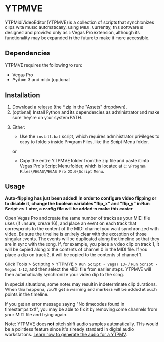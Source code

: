 # YTPMVE

YTPMidiVideoEditor (YTPMVE) is a collection of scripts that synchronizes clips with music automatically, using MIDI. Currently, this software is designed and provided only as a Vegas Pro extension, although its functionality may be expanded in the future to make it more accessible.


## Dependencies

YTPMVE requires the following to run:

* Vegas Pro
* Python 3 and mido (optional)

## Installation

1. Download a [release](https://github.com/Cantersoft/YTPMVE/releases) (the *.zip in the "Assets" dropdown).
2. (optional) Install Python and its dependencies as administrator and make sure they're on your system PATH.
<!---
3. Enter the YTPMVE folder, and

	a. if you use Vegas Pro 14 or higher, delete `Run Script - Vegas 13.cs`.
	
	b. if you use Vegas Pro 13 or lower, delete `Run Script.cs`.
---> 
3. Either:
	
	* Use the `install.bat` script, which requires administrator privileges to copy to folders inside Program Files, like the Script Menu folder.
	
	or
	* Copy the entire YTPMVE folder from the zip file and paste it into Vegas Pro's Script Menu folder, which is located at `C:\Program Files\VEGAS\VEGAS Pro XX.0\Script Menu`.

## Usage

**Auto-flipping has just been added! In order to configure video flipping or to disable it, change the boolean variables "flip_x" and "flip_y" in Run Script.cs. Later, a config file will be added to make this easier.** 

Open Vegas Pro and create the same number of tracks as your MIDI file uses (if unsure, create 16), and place an event on each track that corresponds to the content of the MIDI channel you want synchronized with video. Be sure the timeline is entirely clear with the exception of those singular events. 
The events will be duplicated along the timeline so that they are in sync with the song. If, for example, you place a video clip on track 1, it will be copied
along to the contents of channel 0 in the MIDI file. If you place a clip on track 2, it will be copied to the contents of channel 1.

Click Tools > Scripting > YTPMVE > `Run Script - Vegas 13+` / `Run Script - Vegas 1-12`, and then select the MIDI file from earlier steps. YTPMVE will then automatically 
synchronize your video clip to the song.

In special situations, some notes may result in indeterminate clip durations. When this happens, you'll get a warning and markers will be added at such points in the
timeline. 

If you get an error message saying "No timecodes found in timestamps.txt!", you may be able to fix it by removing some channels from your MIDI file and trying again.

Note: YTPMVE does **not** pitch shift audio samples automatically. This would be a pointless feature since it's already standard in digital audio workstations.
[Learn how to generate the audio for a YTPMV](https://youtu.be/RP8MKrwXYKI).
